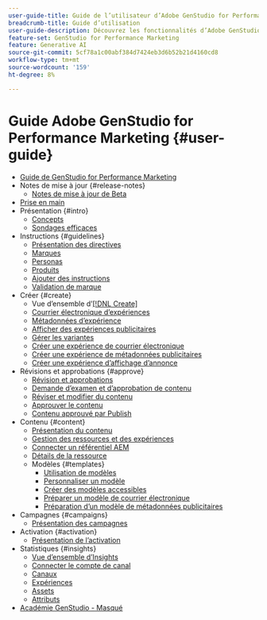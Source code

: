 ```yaml
---
user-guide-title: Guide de l’utilisateur d’Adobe GenStudio for Performance Marketing
breadcrumb-title: Guide d’utilisation
user-guide-description: Découvrez les fonctionnalités d’Adobe GenStudio for Performance Marketing. Découvrez comment créer rapidement des ressources sur marque, générer des variations et optimiser des expériences.
feature-set: GenStudio for Performance Marketing
feature: Generative AI
source-git-commit: 5cf78a1c00abf384d7424eb3d6b52b21d4160cd8
workflow-type: tm+mt
source-wordcount: '159'
ht-degree: 8%

---
```



# Guide Adobe GenStudio for Performance Marketing {#user-guide}

+ [Guide de GenStudio for Performance Marketing](home.md)
+ Notes de mise à jour {#release-notes}
   + [Notes de mise à jour de Beta](beta-release-notes.md)
+ [Prise en main](get-started.md)
+ Présentation {#intro}
   + [Concepts](concepts.md)
   + [Sondages efficaces](effective-prompts.md)
+ Instructions {#guidelines}
   + [Présentation des directives](guidelines/overview.md)
   + [Marques](guidelines/brands.md)
   + [Personas](guidelines/personas.md)
   + [Produits](guidelines/products.md)
   + [Ajouter des instructions](guidelines/add-guidelines.md)
   + [Validation de marque](guidelines/brand-validation.md)
+ Créer {#create}
   + Vue d’ensemble d’[[!DNL Create] ](create/overview.md)
   + [ Courrier électronique d’expériences](create/email-experiences.md)
   + [Métadonnées d’expérience](create/meta-experiences.md)
   + [ Afficher des expériences publicitaires ](create/display-ad-experiences.md)
   + [Gérer les variantes](create/manage-variants.md)
   + [Créer une expérience de courrier électronique](create/create-email-experience.md)
   + [Créer une expérience de métadonnées publicitaires](create/create-meta-ad.md)
   + [Créer une expérience d’affichage d’annonce](create/create-display-ad.md)
+ Révisions et approbations {#approve}
   + [Révision et approbations ](approvals/overview.md)
   + [Demande d’examen et d’approbation de contenu](approvals/request-review.md)
   + [Réviser et modifier du contenu](approvals/review-and-edit.md)
   + [Approuver le contenu](approvals/approve-content.md)
   + [Contenu approuvé par Publish](approvals/publish-content.md)
+ Contenu {#content}
   + [Présentation du contenu](content/overview.md)
   + [ Gestion des ressources et des expériences](content/manage-assets.md)
   + [Connecter un référentiel AEM](content/connect-aem-repo.md)
   + [Détails de la ressource](content/asset-details.md)
   + Modèles {#templates}
      + [Utilisation de modèles](content/use-templates.md)
      + [Personnaliser un modèle](content/customize-template.md)
      + [ Créer des modèles accessibles](content/accessibility-for-templates.md)
      + [Préparer un modèle de courrier électronique](content/email-template.md)
      + [Préparation d’un modèle de métadonnées publicitaires](content/meta-template.md)
+ Campagnes {#campaigns}
   + [Présentation des campagnes](campaigns/overview.md)
+ Activation {#activation}
   + [Présentation de l’activation](activation/overview.md)
+ Statistiques {#insights}
   + [Vue d’ensemble d’Insights](insights/overview.md)
   + [Connecter le compte de canal](insights/connect-channel.md)
   + [Canaux](insights/channels.md)
   + [Expériences](insights/experiences.md)
   + [Assets](insights/assets.md)
   + [Attributs](insights/attributes.md)
+ [Académie GenStudio - Masqué](genstudioacademy.md)
